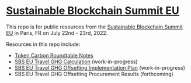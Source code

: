 # [Sustainable Blockchain Summit EU](https://www.youtube.com/playlist?list=PL_0VrY55uV1-rI6TyGHSxS9uSqEQbovgv)
This repo is for public resources from the [Sustainable Blockchain Summit EU](https://sbs.tech/) in Paris, FR on July 22nd - 23rd, 2022.

Resources in this repo include:

- [Token Carbon Roundtable Notes](https://github.com/protocol/SBS_EU/blob/main/SBS_EU_Token_Carbon_Roundtable_Notes.pdf)
- [SBS EU Travel GHG Calculation](https://github.com/protocol/SBS_EU/blob/main/Travel_GHGs/Calculation_Overview.md) (work-in-progress)
- [SBS EU Travel GHG Offsetting Implementation Plan](https://github.com/protocol/SBS_EU/blob/main/Travel_GHGs/Offsetting_Implementation_Plan.md) (work-in-progress)
- SBS EU Travel GHG Offsetting Procurement Results (forthcoming)
